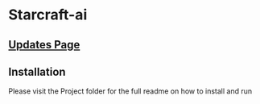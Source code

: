 # Starcraft-ai
## [Updates Page](https://github.com/jacobbroderick/Starcraft-ai/wiki)
## Installation
Please visit the Project folder for the full readme on how to install and run
